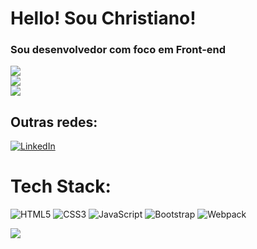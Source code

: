 # Hello! Sou Christiano!

### Sou desenvolvedor com foco em Front-end

![](https://github-readme-stats.vercel.app/api?username=christianosants&theme=tokyonight&hide_border=true&include_all_commits=true&count_private=true)<br/>
![](https://github-readme-streak-stats.herokuapp.com/?user=christianosants&theme=tokyonight&hide_border=true)<br/>
![](https://github-readme-stats.vercel.app/api/top-langs/?username=christianosants&theme=tokyonight&hide_border=true&include_all_commits=true&count_private=true&layout=compact)

## Outras redes:
[![LinkedIn](https://img.shields.io/badge/LinkedIn-%230077B5.svg?logo=linkedin&logoColor=white)]([https://linkedin.com/in/https://www.linkedin.com/in/christiano-santos-0139bb232/](https://www.linkedin.com/in/christianosants/))

# Tech Stack:
![HTML5](https://img.shields.io/badge/html5-%23E34F26.svg?style=flat-square&logo=html5&logoColor=white) ![CSS3](https://img.shields.io/badge/css3-%231572B6.svg?style=flat-square&logo=css3&logoColor=white) ![JavaScript](https://img.shields.io/badge/javascript-%23323330.svg?style=flat-square&logo=javascript&logoColor=%23F7DF1E) ![Bootstrap](https://img.shields.io/badge/bootstrap-%23563D7C.svg?style=flat-square&logo=bootstrap&logoColor=white) ![Webpack](https://img.shields.io/badge/webpack-%238DD6F9.svg?style=flat-square&logo=webpack&logoColor=black) 


[![](https://visitcount.itsvg.in/api?id=christianosants&icon=3&color=6)](https://visitcount.itsvg.in)

<!-- Proudly created with GPRM ( https://gprm.itsvg.in ) -->
